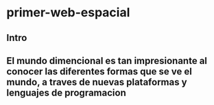 # primer-web-espacial
## Intro 
## El mundo dimencional es tan impresionante al conocer las diferentes formas que se ve el mundo, a traves de nuevas plataformas y lenguajes de programacion 
